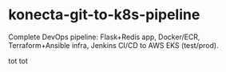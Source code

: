 
# konecta-git-to-k8s-pipeline
Complete DevOps pipeline: Flask+Redis app, Docker/ECR, Terraform+Ansible infra, Jenkins CI/CD to AWS EKS (test/prod).

tot tot
